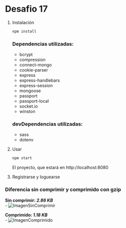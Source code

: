 # Desafio 17

1. Instalación

    ```sh
    npm install
    ```

    

    ### Dependencias utilizadas:

    - bcrypt
    - compression
    - connect-mongo
    - cookie-parser
    - express
    - express-handlebars
    - express-session
    - mongoose
    - passport
    - passport-local
    - socket.io
    - winston

    ### devDependencias utilizadas:

    - sass
    - dotenv

2. Usar

    ```sh
    npm start
    ```

    El proyecto, que estará en http://localhost:8080

3. Registrarse y loguearse

### Diferencia sin comprimir y comprimido con gzip

<b> Sin comprimir: <i>2.86 KB</i> </b> <br> - ![ImagenSinComprimir](https://i.gyazo.com/ed59889e72f2e641a9eb3a7d5994539e.png)

<b> Comprimido: <i> 1.18 KB </i> </b> <br> - ![ImagenComprimido](https://i.gyazo.com/79db6293c2394df3299b5f0d8872a835.png)
